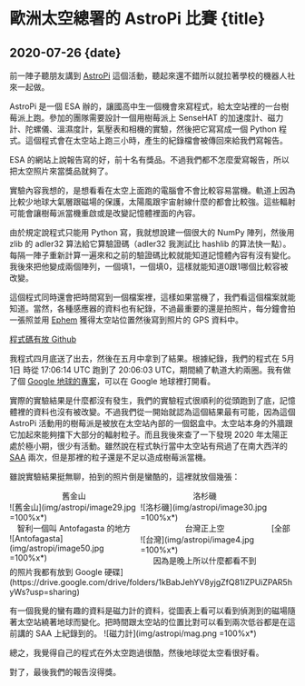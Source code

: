 # 歐洲太空總署的 AstroPi 比賽 {title}
## 2020-07-26 {date}

前一陣子聽朋友講到 [AstroPi](http://www.esa.int/Education/AstroPI) 這個活動，聽起來還不錯所以就拉著學校的機器人社來一起做。

AstroPi 是一個 ESA 辦的，讓國高中生一個機會來寫程式，給太空站裡的一台樹莓派上跑。參加的團隊需要設計一個用樹莓派上 SenseHAT 的加速度計、磁力計、陀螺儀、溫濕度計，氣壓表和相機的實驗，然後把它寫寫成一個 Python 程式。這個程式會在太空站上跑三小時，產生的紀錄檔會被傳回來給我們寫報告。

ESA 的網站上說報告寫的好，前十名有獎品。不過我們都不怎麼愛寫報告，所以把太空照片來當獎品就夠了。

實驗內容我想的，是想看看在太空上面跑的電腦會不會比較容易當機。軌道上因為比較少地球大氣層跟磁場的保護，太陽風跟宇宙射線什麼的都會比較強。這些輻射可能會讓樹莓派當機重啟或是改變記憶體裡面的內容。

由於規定說程式只能用 Python 寫，我就想說建一個很大的 NumPy 陣列，然後用 zlib 的 adler32 算法給它算驗證碼（adler32 我測試比 hashlib 的算法快一點）。每隔一陣子重新計算一遍來和之前的驗證碼比較就能知道記憶體內容有沒有變化。我後來把他變成兩個陣列，一個填1，一個填0，這樣就能知道0跟1哪個比較容被改變。

這個程式同時還會把時間寫到一個檔案裡，這樣如果當機了，我們看這個檔案就能知道。當然，各種感應器的資料也有紀錄，不過最重要的還是拍照片，每分鐘會拍一張照並用 [Ephem](https://pypi.org/project/ephem/) 獲得太空站位置然後寫到照片的 GPS 資料中。

[程式碼有放 Github](https://github.com/RoyalBayRobotics/AstroPi)

我程式四月底送了出去，然後在五月中拿到了結果。根據紀錄，我們的程式在 5月1日 時從 17:06:14 UTC 跑到了 20:06:03 UTC，期間繞了軌道大約兩圈。我有做了個 [Google 地球的專案](https://drive.google.com/file/d/1G37ZwWSXPqa0U6kU40oxZGgMFa1y9MJ8/view?usp=sharing)，可以在 Google 地球裡打開看。

實際的實驗結果是什麼都沒有發生，我們的實驗程式很順利的從頭跑到了底，記憶體裡的資料也沒有被改變。不過我們從一開始就認為這個結果最有可能，因為這個 AstroPi 活動用的樹莓派是被放在太空站內部的一個鋁盒中。太空站本身的外牆跟它加起來能夠擋下大部分的輻射粒子。而且我後來查了一下發現 2020 年太陽正處於極小期，很少有活動。雖然說在程式執行當中太空站有飛過了在南大西洋的 [SAA](https://en.wikipedia.org/wiki/South_Atlantic_Anomaly) 兩次，但是那裡的粒子還是不足以造成樹莓派當機。

雖說實驗結果挺無聊，拍到的照片倒是蠻酷的，這裡就放個幾張：
<div markdown=1 style="display: inline-block; width: 45%; vertical-align: top">
<center>舊金山</center>
![舊金山](img/astropi/image29.jpg =100%x*)
</div>
<div markdown=1 style="display: inline-block; width: 45%; vertical-align: top">
<center>洛杉磯</center>
![洛杉磯](img/astropi/image30.jpg =100%x*)
</div>
<div markdown=1 style="display: inline-block; width: 45%; vertical-align: top">
<center>智利一個叫 Antofagasta 的地方</center>
![Antofagasta](img/astropi/image50.jpg =100%x*)
</div>
<div markdown=1 style="display: inline-block; width: 45%; vertical-align: top">
<center>台灣正上空</center>
![台灣](img/astropi/image4.jpg =100%x*)
<center>因為是晚上所以什麼都看不到</center>
</div>
[全部的照片我都有放到 Google 硬碟](https://drive.google.com/drive/folders/1kBabJehYV8yjgZfQ81lZPUiZPAR5hyWs?usp=sharing)

有一個我覺的蠻有趣的資料是磁力計的資料，從圖表上看可以看到偵測到的磁場隨著太空站繞著地球而變化。把時間跟太空站的位置比對可以看到兩次低谷都是在這前講的 SAA 上紀錄到的。
![磁力計](img/astropi/mag.png =100%x*)

總之，我覺得自己的程式在外太空跑過很酷，然後地球從太空看很好看。

對了，最後我們的報告沒得獎。
